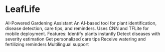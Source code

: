 # LeafLife
AI-Powered Gardening Assistant An AI-based tool for plant identification, disease detection, care tips, and reminders. Uses CNN and TFLite for mobile deployment.  Features:  Identify plants instantly Detect diseases with severity estimation Get personalized care tips Receive watering and fertilizing reminders Multilingual support

